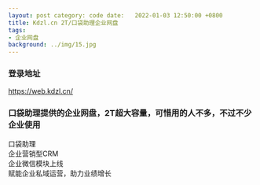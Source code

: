 ```yaml
---
layout: post category: code date:   2022-01-03 12:50:00 +0800
title: Kdzl.cn 2T/口袋助理企业网盘
tags:
- 企业网盘
background: ../img/15.jpg
---
```


### 登录地址<br>
https://web.kdzl.cn/

### 口袋助理提供的企业网盘，2T超大容量，可惜用的人不多，不过不少企业使用<br>

口袋助理<br>
企业营销型CRM<br>
企业微信模块上线<br>
赋能企业私域运营，助力业绩增长<br>
